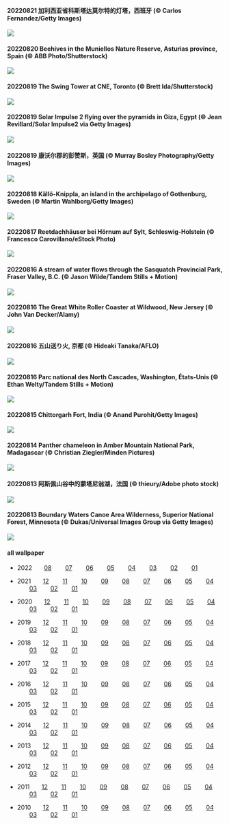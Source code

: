 #### 20220821 加利西亚省科斯塔达莫尔特的灯塔，西班牙 (© Carlos Fernandez/Getty Images)

![](images/2022-08/20220821_CostadaMorte_1920x1080.jpg)

#### 20220820 Beehives in the Muniellos Nature Reserve, Asturias province, Spain (© ABB Photo/Shutterstock)

![](images/2022-08/20220820_BearProof_1920x1080.jpg)

#### 20220819 The Swing Tower at CNE, Toronto (© Brett Ida/Shutterstock)

![](images/2022-08/20220819_SwingEx_1920x1080.jpg)

#### 20220819 Solar Impulse 2 flying over the pyramids in Giza, Egypt (© Jean Revillard/Solar Impulse2 via Getty Images)

![](images/2022-08/20220819_SolarImpulse_1920x1080.jpg)

#### 20220819 康沃尔郡的彭赞斯，英国 (© Murray Bosley Photography/Getty Images)

![](images/2022-08/20220819_PenzancePool_1920x1080.jpg)

#### 20220818 Källö-Knippla, an island in the archipelago of Gothenburg, Sweden (© Martin Wahlborg/Getty Images)

![](images/2022-08/20220818_SourHerring_1920x1080.jpg)

#### 20220817 Reetdachhäuser bei Hörnum auf Sylt, Schleswig-Holstein (© Francesco Carovillano/eStock Photo)

![](images/2022-08/20220817_SyltNordseeHoernum_1920x1080.jpg)

#### 20220816 A stream of water flows through the Sasquatch Provincial Park, Fraser Valley, B.C. (© Jason Wilde/Tandem Stills + Motion)

![](images/2022-08/20220816_SasquatchStream_1920x1080.jpg)

#### 20220816 The Great White Roller Coaster at Wildwood, New Jersey (© John Van Decker/Alamy)

![](images/2022-08/20220816_GreatWhiteRoller_1920x1080.jpg)

#### 20220816 五山送り火, 京都 (© Hideaki Tanaka/AFLO)

![](images/2022-08/20220816_Daimonji_1920x1080.jpg)

#### 20220816 Parc national des North Cascades, Washington, États-Unis (© Ethan Welty/Tandem Stills + Motion)

![](images/2022-08/20220816_CascadesNP_1920x1080.jpg)

#### 20220815 Chittorgarh Fort, India (© Anand Purohit/Getty Images)

![](images/2022-08/20220815_ChittorgarhFort_1920x1080.jpg)

#### 20220814 Panther chameleon in Amber Mountain National Park, Madagascar (© Christian Ziegler/Minden Pictures)

![](images/2022-08/20220814_PantherChameleon_1920x1080.jpg)

#### 20220813 阿斯佩山谷中的蒙塔尼翁湖，法国 (© thieury/Adobe photo stock)

![](images/2022-08/20220813_LacMontagnon_1920x1080.jpg)

#### 20220813 Boundary Waters Canoe Area Wilderness, Superior National Forest, Minnesota (© Dukas/Universal Images Group via Getty Images)

![](images/2022-08/20220813_BoundaryWaters_1920x1080.jpg)





#### all wallpaper



- 2022&emsp;&emsp;[08](images/2022-08/README.md) &emsp;&emsp;[07](images/2022-07/README.md) &emsp;&emsp;[06](images/2022-06/README.md) &emsp;&emsp;[05](images/2022-05/README.md) &emsp;&emsp;[04](images/2022-04/README.md) &emsp;&emsp;[03](images/2022-03/README.md) &emsp;&emsp;[02](images/2022-02/README.md) &emsp;&emsp;[01](images/2022-01/README.md) 

- 2021&emsp;&emsp;[12](https://github.com/janonden/bing-wallpaper/blob/2021/images/2021-12/README.md) &emsp;&emsp;[11](https://github.com/janonden/bing-wallpaper/blob/2021/images/2021-11/README.md) &emsp;&emsp;[10](https://github.com/janonden/bing-wallpaper/blob/2021/images/2021-10/README.md) &emsp;&emsp;[09](https://github.com/janonden/bing-wallpaper/blob/2021/images/2021-09/README.md) &emsp;&emsp;[08](https://github.com/janonden/bing-wallpaper/blob/2021/images/2021-08/README.md) &emsp;&emsp;[07](https://github.com/janonden/bing-wallpaper/blob/2021/images/2021-07/README.md) &emsp;&emsp;[06](https://github.com/janonden/bing-wallpaper/blob/2021/images/2021-06/README.md) &emsp;&emsp;[05](https://github.com/janonden/bing-wallpaper/blob/2021/images/2021-05/README.md) &emsp;&emsp;[04](https://github.com/janonden/bing-wallpaper/blob/2021/images/2021-04/README.md) &emsp;&emsp;[03](https://github.com/janonden/bing-wallpaper/blob/2021/images/2021-03/README.md) &emsp;&emsp;[02](https://github.com/janonden/bing-wallpaper/blob/2021/images/2021-02/README.md) &emsp;&emsp;[01](https://github.com/janonden/bing-wallpaper/blob/2021/images/2021-01/README.md) 

- 2020&emsp;&emsp;[12](https://github.com/janonden/bing-wallpaper/blob/2020/images/2020-12/README.md) &emsp;&emsp;[11](https://github.com/janonden/bing-wallpaper/blob/2020/images/2020-11/README.md) &emsp;&emsp;[10](https://github.com/janonden/bing-wallpaper/blob/2020/images/2020-10/README.md) &emsp;&emsp;[09](https://github.com/janonden/bing-wallpaper/blob/2020/images/2020-09/README.md) &emsp;&emsp;[08](https://github.com/janonden/bing-wallpaper/blob/2020/images/2020-08/README.md) &emsp;&emsp;[07](https://github.com/janonden/bing-wallpaper/blob/2020/images/2020-07/README.md) &emsp;&emsp;[06](https://github.com/janonden/bing-wallpaper/blob/2020/images/2020-06/README.md) &emsp;&emsp;[05](https://github.com/janonden/bing-wallpaper/blob/2020/images/2020-05/README.md) &emsp;&emsp;[04](https://github.com/janonden/bing-wallpaper/blob/2020/images/2020-04/README.md) &emsp;&emsp;[03](https://github.com/janonden/bing-wallpaper/blob/2020/images/2020-03/README.md) &emsp;&emsp;[02](https://github.com/janonden/bing-wallpaper/blob/2020/images/2020-02/README.md) &emsp;&emsp;[01](https://github.com/janonden/bing-wallpaper/blob/2020/images/2020-01/README.md) 

- 2019&emsp;&emsp;[12](https://github.com/janonden/bing-wallpaper/blob/2019/images/2019-12/README.md) &emsp;&emsp;[11](https://github.com/janonden/bing-wallpaper/blob/2019/images/2019-11/README.md) &emsp;&emsp;[10](https://github.com/janonden/bing-wallpaper/blob/2019/images/2019-10/README.md) &emsp;&emsp;[09](https://github.com/janonden/bing-wallpaper/blob/2019/images/2019-09/README.md) &emsp;&emsp;[08](https://github.com/janonden/bing-wallpaper/blob/2019/images/2019-08/README.md) &emsp;&emsp;[07](https://github.com/janonden/bing-wallpaper/blob/2019/images/2019-07/README.md) &emsp;&emsp;[06](https://github.com/janonden/bing-wallpaper/blob/2019/images/2019-06/README.md) &emsp;&emsp;[05](https://github.com/janonden/bing-wallpaper/blob/2019/images/2019-05/README.md) &emsp;&emsp;[04](https://github.com/janonden/bing-wallpaper/blob/2019/images/2019-04/README.md) &emsp;&emsp;[03](https://github.com/janonden/bing-wallpaper/blob/2019/images/2019-03/README.md) &emsp;&emsp;[02](https://github.com/janonden/bing-wallpaper/blob/2019/images/2019-02/README.md) &emsp;&emsp;[01](https://github.com/janonden/bing-wallpaper/blob/2019/images/2019-01/README.md) 

- 2018&emsp;&emsp;[12](https://github.com/janonden/bing-wallpaper/blob/2018/images/2018-12/README.md) &emsp;&emsp;[11](https://github.com/janonden/bing-wallpaper/blob/2018/images/2018-11/README.md) &emsp;&emsp;[10](https://github.com/janonden/bing-wallpaper/blob/2018/images/2018-10/README.md) &emsp;&emsp;[09](https://github.com/janonden/bing-wallpaper/blob/2018/images/2018-09/README.md) &emsp;&emsp;[08](https://github.com/janonden/bing-wallpaper/blob/2018/images/2018-08/README.md) &emsp;&emsp;[07](https://github.com/janonden/bing-wallpaper/blob/2018/images/2018-07/README.md) &emsp;&emsp;[06](https://github.com/janonden/bing-wallpaper/blob/2018/images/2018-06/README.md) &emsp;&emsp;[05](https://github.com/janonden/bing-wallpaper/blob/2018/images/2018-05/README.md) &emsp;&emsp;[04](https://github.com/janonden/bing-wallpaper/blob/2018/images/2018-04/README.md) &emsp;&emsp;[03](https://github.com/janonden/bing-wallpaper/blob/2018/images/2018-03/README.md) &emsp;&emsp;[02](https://github.com/janonden/bing-wallpaper/blob/2018/images/2018-02/README.md) &emsp;&emsp;[01](https://github.com/janonden/bing-wallpaper/blob/2018/images/2018-01/README.md) 

- 2017&emsp;&emsp;[12](https://github.com/janonden/bing-wallpaper/blob/2017/images/2017-12/README.md) &emsp;&emsp;[11](https://github.com/janonden/bing-wallpaper/blob/2017/images/2017-11/README.md) &emsp;&emsp;[10](https://github.com/janonden/bing-wallpaper/blob/2017/images/2017-10/README.md) &emsp;&emsp;[09](https://github.com/janonden/bing-wallpaper/blob/2017/images/2017-09/README.md) &emsp;&emsp;[08](https://github.com/janonden/bing-wallpaper/blob/2017/images/2017-08/README.md) &emsp;&emsp;[07](https://github.com/janonden/bing-wallpaper/blob/2017/images/2017-07/README.md) &emsp;&emsp;[06](https://github.com/janonden/bing-wallpaper/blob/2017/images/2017-06/README.md) &emsp;&emsp;[05](https://github.com/janonden/bing-wallpaper/blob/2017/images/2017-05/README.md) &emsp;&emsp;[04](https://github.com/janonden/bing-wallpaper/blob/2017/images/2017-04/README.md) &emsp;&emsp;[03](https://github.com/janonden/bing-wallpaper/blob/2017/images/2017-03/README.md) &emsp;&emsp;[02](https://github.com/janonden/bing-wallpaper/blob/2017/images/2017-02/README.md) &emsp;&emsp;[01](https://github.com/janonden/bing-wallpaper/blob/2017/images/2017-01/README.md) 

- 2016&emsp;&emsp;[12](https://github.com/janonden/bing-wallpaper/blob/2016/images/2016-12/README.md) &emsp;&emsp;[11](https://github.com/janonden/bing-wallpaper/blob/2016/images/2016-11/README.md) &emsp;&emsp;[10](https://github.com/janonden/bing-wallpaper/blob/2016/images/2016-10/README.md) &emsp;&emsp;[09](https://github.com/janonden/bing-wallpaper/blob/2016/images/2016-09/README.md) &emsp;&emsp;[08](https://github.com/janonden/bing-wallpaper/blob/2016/images/2016-08/README.md) &emsp;&emsp;[07](https://github.com/janonden/bing-wallpaper/blob/2016/images/2016-07/README.md) &emsp;&emsp;[06](https://github.com/janonden/bing-wallpaper/blob/2016/images/2016-06/README.md) &emsp;&emsp;[05](https://github.com/janonden/bing-wallpaper/blob/2016/images/2016-05/README.md) &emsp;&emsp;[04](https://github.com/janonden/bing-wallpaper/blob/2016/images/2016-04/README.md) &emsp;&emsp;[03](https://github.com/janonden/bing-wallpaper/blob/2016/images/2016-03/README.md) &emsp;&emsp;[02](https://github.com/janonden/bing-wallpaper/blob/2016/images/2016-02/README.md) &emsp;&emsp;[01](https://github.com/janonden/bing-wallpaper/blob/2016/images/2016-01/README.md) 

- 2015&emsp;&emsp;[12](https://github.com/janonden/bing-wallpaper/blob/2015/images/2015-12/README.md) &emsp;&emsp;[11](https://github.com/janonden/bing-wallpaper/blob/2015/images/2015-11/README.md) &emsp;&emsp;[10](https://github.com/janonden/bing-wallpaper/blob/2015/images/2015-10/README.md) &emsp;&emsp;[09](https://github.com/janonden/bing-wallpaper/blob/2015/images/2015-09/README.md) &emsp;&emsp;[08](https://github.com/janonden/bing-wallpaper/blob/2015/images/2015-08/README.md) &emsp;&emsp;[07](https://github.com/janonden/bing-wallpaper/blob/2015/images/2015-07/README.md) &emsp;&emsp;[06](https://github.com/janonden/bing-wallpaper/blob/2015/images/2015-06/README.md) &emsp;&emsp;[05](https://github.com/janonden/bing-wallpaper/blob/2015/images/2015-05/README.md) &emsp;&emsp;[04](https://github.com/janonden/bing-wallpaper/blob/2015/images/2015-04/README.md) &emsp;&emsp;[03](https://github.com/janonden/bing-wallpaper/blob/2015/images/2015-03/README.md) &emsp;&emsp;[02](https://github.com/janonden/bing-wallpaper/blob/2015/images/2015-02/README.md) &emsp;&emsp;[01](https://github.com/janonden/bing-wallpaper/blob/2015/images/2015-01/README.md) 

- 2014&emsp;&emsp;[12](https://github.com/janonden/bing-wallpaper/blob/2014/images/2014-12/README.md) &emsp;&emsp;[11](https://github.com/janonden/bing-wallpaper/blob/2014/images/2014-11/README.md) &emsp;&emsp;[10](https://github.com/janonden/bing-wallpaper/blob/2014/images/2014-10/README.md) &emsp;&emsp;[09](https://github.com/janonden/bing-wallpaper/blob/2014/images/2014-09/README.md) &emsp;&emsp;[08](https://github.com/janonden/bing-wallpaper/blob/2014/images/2014-08/README.md) &emsp;&emsp;[07](https://github.com/janonden/bing-wallpaper/blob/2014/images/2014-07/README.md) &emsp;&emsp;[06](https://github.com/janonden/bing-wallpaper/blob/2014/images/2014-06/README.md) &emsp;&emsp;[05](https://github.com/janonden/bing-wallpaper/blob/2014/images/2014-05/README.md) &emsp;&emsp;[04](https://github.com/janonden/bing-wallpaper/blob/2014/images/2014-04/README.md) &emsp;&emsp;[03](https://github.com/janonden/bing-wallpaper/blob/2014/images/2014-03/README.md) &emsp;&emsp;[02](https://github.com/janonden/bing-wallpaper/blob/2014/images/2014-02/README.md) &emsp;&emsp;[01](https://github.com/janonden/bing-wallpaper/blob/2014/images/2014-01/README.md) 

- 2013&emsp;&emsp;[12](https://github.com/janonden/bing-wallpaper/blob/2013/images/2013-12/README.md) &emsp;&emsp;[11](https://github.com/janonden/bing-wallpaper/blob/2013/images/2013-11/README.md) &emsp;&emsp;[10](https://github.com/janonden/bing-wallpaper/blob/2013/images/2013-10/README.md) &emsp;&emsp;[09](https://github.com/janonden/bing-wallpaper/blob/2013/images/2013-09/README.md) &emsp;&emsp;[08](https://github.com/janonden/bing-wallpaper/blob/2013/images/2013-08/README.md) &emsp;&emsp;[07](https://github.com/janonden/bing-wallpaper/blob/2013/images/2013-07/README.md) &emsp;&emsp;[06](https://github.com/janonden/bing-wallpaper/blob/2013/images/2013-06/README.md) &emsp;&emsp;[05](https://github.com/janonden/bing-wallpaper/blob/2013/images/2013-05/README.md) &emsp;&emsp;[04](https://github.com/janonden/bing-wallpaper/blob/2013/images/2013-04/README.md) &emsp;&emsp;[03](https://github.com/janonden/bing-wallpaper/blob/2013/images/2013-03/README.md) &emsp;&emsp;[02](https://github.com/janonden/bing-wallpaper/blob/2013/images/2013-02/README.md) &emsp;&emsp;[01](https://github.com/janonden/bing-wallpaper/blob/2013/images/2013-01/README.md) 

- 2012&emsp;&emsp;[12](https://github.com/janonden/bing-wallpaper/blob/2012/images/2012-12/README.md) &emsp;&emsp;[11](https://github.com/janonden/bing-wallpaper/blob/2012/images/2012-11/README.md) &emsp;&emsp;[10](https://github.com/janonden/bing-wallpaper/blob/2012/images/2012-10/README.md) &emsp;&emsp;[09](https://github.com/janonden/bing-wallpaper/blob/2012/images/2012-09/README.md) &emsp;&emsp;[08](https://github.com/janonden/bing-wallpaper/blob/2012/images/2012-08/README.md) &emsp;&emsp;[07](https://github.com/janonden/bing-wallpaper/blob/2012/images/2012-07/README.md) &emsp;&emsp;[06](https://github.com/janonden/bing-wallpaper/blob/2012/images/2012-06/README.md) &emsp;&emsp;[05](https://github.com/janonden/bing-wallpaper/blob/2012/images/2012-05/README.md) &emsp;&emsp;[04](https://github.com/janonden/bing-wallpaper/blob/2012/images/2012-04/README.md) &emsp;&emsp;[03](https://github.com/janonden/bing-wallpaper/blob/2012/images/2012-03/README.md) &emsp;&emsp;[02](https://github.com/janonden/bing-wallpaper/blob/2012/images/2012-02/README.md) &emsp;&emsp;[01](https://github.com/janonden/bing-wallpaper/blob/2012/images/2012-01/README.md) 

- 2011&emsp;&emsp;[12](https://github.com/janonden/bing-wallpaper/blob/2011/images/2011-12/README.md) &emsp;&emsp;[11](https://github.com/janonden/bing-wallpaper/blob/2011/images/2011-11/README.md) &emsp;&emsp;[10](https://github.com/janonden/bing-wallpaper/blob/2011/images/2011-10/README.md) &emsp;&emsp;[09](https://github.com/janonden/bing-wallpaper/blob/2011/images/2011-09/README.md) &emsp;&emsp;[08](https://github.com/janonden/bing-wallpaper/blob/2011/images/2011-08/README.md) &emsp;&emsp;[07](https://github.com/janonden/bing-wallpaper/blob/2011/images/2011-07/README.md) &emsp;&emsp;[06](https://github.com/janonden/bing-wallpaper/blob/2011/images/2011-06/README.md) &emsp;&emsp;[05](https://github.com/janonden/bing-wallpaper/blob/2011/images/2011-05/README.md) &emsp;&emsp;[04](https://github.com/janonden/bing-wallpaper/blob/2011/images/2011-04/README.md) &emsp;&emsp;[03](https://github.com/janonden/bing-wallpaper/blob/2011/images/2011-03/README.md) &emsp;&emsp;[02](https://github.com/janonden/bing-wallpaper/blob/2011/images/2011-02/README.md) &emsp;&emsp;[01](https://github.com/janonden/bing-wallpaper/blob/2011/images/2011-01/README.md) 

- 2010&emsp;&emsp;[12](https://github.com/janonden/bing-wallpaper/blob/2010/images/2010-12/README.md) &emsp;&emsp;[11](https://github.com/janonden/bing-wallpaper/blob/2010/images/2010-11/README.md) &emsp;&emsp;[10](https://github.com/janonden/bing-wallpaper/blob/2010/images/2010-10/README.md) &emsp;&emsp;[09](https://github.com/janonden/bing-wallpaper/blob/2010/images/2010-09/README.md) &emsp;&emsp;[08](https://github.com/janonden/bing-wallpaper/blob/2010/images/2010-08/README.md) &emsp;&emsp;[07](https://github.com/janonden/bing-wallpaper/blob/2010/images/2010-07/README.md) &emsp;&emsp;[06](https://github.com/janonden/bing-wallpaper/blob/2010/images/2010-06/README.md) &emsp;&emsp;[05](https://github.com/janonden/bing-wallpaper/blob/2010/images/2010-05/README.md) &emsp;&emsp;[04](https://github.com/janonden/bing-wallpaper/blob/2010/images/2010-04/README.md) &emsp;&emsp;[03](https://github.com/janonden/bing-wallpaper/blob/2010/images/2010-03/README.md) &emsp;&emsp;[02](https://github.com/janonden/bing-wallpaper/blob/2010/images/2010-02/README.md) &emsp;&emsp;[01](https://github.com/janonden/bing-wallpaper/blob/2010/images/2010-01/README.md) 

